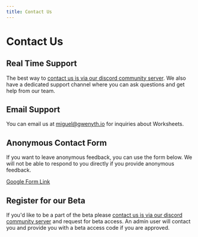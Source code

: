 ```yaml
---
title: Contact Us
---
```


# Contact Us

## Real Time Support

The best way to [contact us is via our discord community server](https://discord.com/invite/ujEmEdjCaY). We also have a dedicated support channel where you can ask questions and get help from our team.

## Email Support

You can email us at [miguel@gwenyth.io](mailto:miguel@gwenyth.io) for inquiries about Worksheets.

## Anonymous Contact Form

If you want to leave anonymous feedback, you can use the form below. We will not be able to respond to you directly if you provide anonymous feedback.

[Google Form Link](https://docs.google.com/forms/d/e/1FAIpQLScbZCu3bRfRxhCY51j8agZCc2-3qwwVL-HPUH6SxVaVB6IVEA/viewform?usp=sf_link)

## Register for our Beta

If you'd like to be a part of the beta please [contact us is via our discord community server](https://discord.com/invite/ujEmEdjCaY) and request for beta access. An admin user will contact you and provide you with a beta access code if you are approved.
